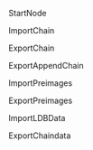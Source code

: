 StartNode

ImportChain

ExportChain

ExportAppendChain

ImportPreimages

ExportPreimages

ImportLDBData

ExportChaindata



